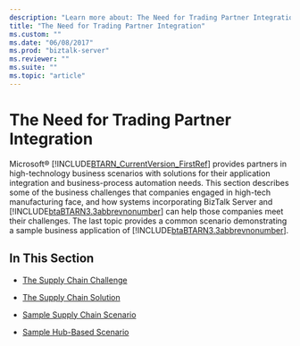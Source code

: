 ```yaml
---
description: "Learn more about: The Need for Trading Partner Integration"
title: "The Need for Trading Partner Integration"
ms.custom: ""
ms.date: "06/08/2017"
ms.prod: "biztalk-server"
ms.reviewer: ""
ms.suite: ""
ms.topic: "article"
---
```

# The Need for Trading Partner Integration
Microsoft® [!INCLUDE[BTARN_CurrentVersion_FirstRef](../../includes/btarn-currentversion-firstref-md.md)] provides partners in high-technology business scenarios with solutions for their application integration and business-process automation needs. This section describes some of the business challenges that companies engaged in high-tech manufacturing face, and how systems incorporating BizTalk Server and [!INCLUDE[btaBTARN3.3abbrevnonumber](../../includes/btabtarn3-3abbrevnonumber-md.md)] can help those companies meet their challenges. The last topic provides a common scenario demonstrating a sample business application of [!INCLUDE[btaBTARN3.3abbrevnonumber](../../includes/btabtarn3-3abbrevnonumber-md.md)].  
  
## In This Section  
  
-   [The Supply Chain Challenge](../../adapters-and-accelerators/accelerator-rosettanet/the-supply-chain-challenge.md)  
  
-   [The Supply Chain Solution](../../adapters-and-accelerators/accelerator-rosettanet/the-supply-chain-solution.md)  
  
-   [Sample Supply Chain Scenario](../../adapters-and-accelerators/accelerator-rosettanet/sample-supply-chain-scenario.md)  
  
-   [Sample Hub-Based Scenario](../../adapters-and-accelerators/accelerator-rosettanet/sample-hub-based-scenario.md)
